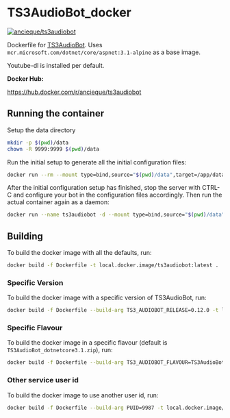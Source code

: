 # TS3AudioBot_docker

[![ancieque/ts3audiobot](https://img.shields.io/docker/pulls/ancieque/ts3audiobot)](https://hub.docker.com/r/ancieque/ts3audiobot)

Dockerfile for [TS3AudioBot](https://github.com/Splamy/TS3AudioBot).
Uses `mcr.microsoft.com/dotnet/core/aspnet:3.1-alpine` as a base image.

Youtube-dl is installed per default.

**Docker Hub:**

https://hub.docker.com/r/ancieque/ts3audiobot

## Running the container

Setup the data directory

```bash
mkdir -p $(pwd)/data
chown -R 9999:9999 $(pwd)/data
```

Run the initial setup to generate all the initial configuration files:

```bash
docker run --rm --mount type=bind,source="$(pwd)/data",target=/app/data -it ancieque/ts3audiobot:0.11.0
```

After the initial configuration setup has finished, stop the server with CTRL-C and 
configure your bot in the configuration files accordingly. Then run the actual container again as a daemon:

```bash
docker run --name ts3audiobot -d --mount type=bind,source="$(pwd)/data",target=/app/data ancieque/ts3audiobot:0.11.0
```

## Building

To build the docker image with all the defaults, run:

```bash
docker build -f Dockerfile -t local.docker.image/ts3audiobot:latest .
```

### Specific Version

To build the docker image with a specific version of TS3AudioBot, run:

```bash
docker build -f Dockerfile --build-arg TS3_AUDIOBOT_RELEASE=0.12.0 -t local.docker.image/ts3audiobot:0.11.0 .
```

### Specific Flavour

To build the docker image in a specific flavour (default is `TS3AudioBot_dotnetcore3.1.zip`), run:

```bash
docker build -f Dockerfile --build-arg TS3_AUDIOBOT_FLAVOUR=TS3AudioBot_dotnetcore3.1.zip -t local.docker.image/ts3audiobot:0.11.0 .
```

### Other service user id

To build the docker image to use another user id, run:

```bash
docker build -f Dockerfile --build-arg PUID=9987 -t local.docker.image/ts3audiobot:0.11.0 .
```
